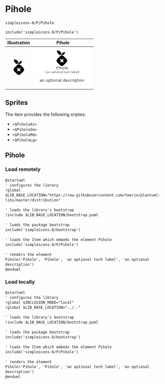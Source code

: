 # Pihole


```text
simpleicons-8/P/Pihole
```

```text
include('simpleicons-8/P/Pihole')
```



| Illustration | Pihole |
| :---: | :---: |
| ![illustration for Illustration](../../simpleicons-8/P/Pihole.png) | ![illustration for Pihole](../../simpleicons-8/P/Pihole.Local.png) |



## Sprites
The item provides the following sriptes:

- `<$PiholeXs>`
- `<$PiholeSm>`
- `<$PiholeMd>`
- `<$PiholeLg>`





## Pihole

### Load remotely
```plantuml
@startuml
' configures the library
!global $LIB_BASE_LOCATION="https://raw.githubusercontent.com/tmorin/plantuml-libs/master/distribution"

' loads the library's bootstrap
!include $LIB_BASE_LOCATION/bootstrap.puml

' loads the package bootstrap
include('simpleicons-8/bootstrap')

' loads the Item which embeds the element Pihole
include('simpleicons-8/P/Pihole')

' renders the element
Pihole('Pihole', 'Pihole', 'an optional tech label', 'an optional description')
@enduml
```

### Load locally
```plantuml
@startuml
' configures the library
!global $INCLUSION_MODE="local"
!global $LIB_BASE_LOCATION="../.."

' loads the library's bootstrap
!include $LIB_BASE_LOCATION/bootstrap.puml

' loads the package bootstrap
include('simpleicons-8/bootstrap')

' loads the Item which embeds the element Pihole
include('simpleicons-8/P/Pihole')

' renders the element
Pihole('Pihole', 'Pihole', 'an optional tech label', 'an optional description')
@enduml
```

